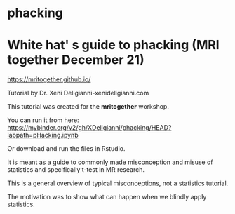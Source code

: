 # phacking

# White hat' s guide to phacking (MRI together December 21)

https://mritogether.github.io/

Tutorial by Dr. Xeni Deligianni-xenideligianni.com

This tutorial was created for the **mritogether** workshop.

You can run it from here: https://mybinder.org/v2/gh/XDeligianni/phacking/HEAD?labpath=pHacking.ipynb

Or download and run the files in Rstudio.

It is meant as a guide to commonly made misconception and misuse of statistics and specifically t-test in MR research.

This is a general overview of typical misconceptions, not a statistics tutorial.

The motivation was to show what can happen when we blindly apply statistics. 


